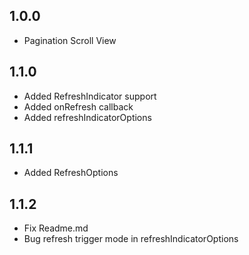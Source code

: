 ## 1.0.0

* Pagination Scroll View

## 1.1.0

* Added RefreshIndicator support
* Added onRefresh callback
* Added refreshIndicatorOptions

## 1.1.1

* Added RefreshOptions

## 1.1.2

* Fix Readme.md
* Bug refresh trigger mode in refreshIndicatorOptions